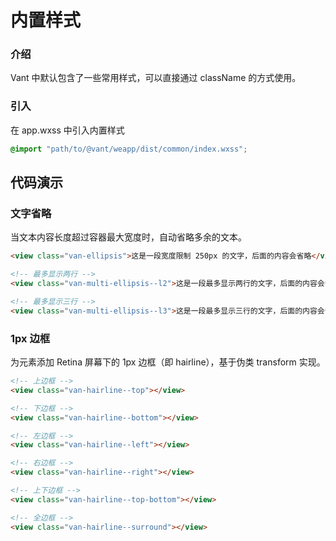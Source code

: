 # 内置样式

### 介绍

Vant 中默认包含了一些常用样式，可以直接通过 className 的方式使用。

### 引入

在 app.wxss 中引入内置样式

```css
@import "path/to/@vant/weapp/dist/common/index.wxss";
```

## 代码演示

### 文字省略

当文本内容长度超过容器最大宽度时，自动省略多余的文本。

```html
<view class="van-ellipsis">这是一段宽度限制 250px 的文字，后面的内容会省略</view>

<!-- 最多显示两行 -->
<view class="van-multi-ellipsis--l2">这是一段最多显示两行的文字，后面的内容会省略</view>

<!-- 最多显示三行 -->
<view class="van-multi-ellipsis--l3">这是一段最多显示三行的文字，后面的内容会省略</view>
```

### 1px 边框

为元素添加 Retina 屏幕下的 1px 边框（即 hairline），基于伪类 transform 实现。

```html
<!-- 上边框 -->
<view class="van-hairline--top"></view>

<!-- 下边框 -->
<view class="van-hairline--bottom"></view>

<!-- 左边框 -->
<view class="van-hairline--left"></view>

<!-- 右边框 -->
<view class="van-hairline--right"></view>

<!-- 上下边框 -->
<view class="van-hairline--top-bottom"></view>

<!-- 全边框 -->
<view class="van-hairline--surround"></view>
```

